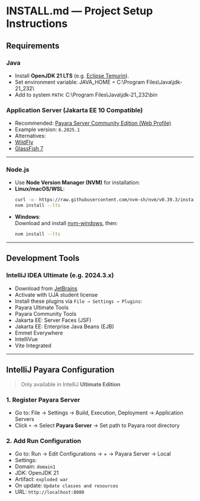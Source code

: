 #  INSTALL.md — Project Setup Instructions

## Requirements

### Java
- Install **OpenJDK 21 LTS** (e.g. [Eclipse Temurin](https://adoptium.net)).
- Set environment variable: JAVA_HOME = C:\Program Files\Java\jdk-21_232\
- Add to system `PATH`: C:\Program Files\Java\jdk-21_232\bin


### Application Server (Jakarta EE 10 Compatible)
- Recommended: [Payara Server Community Edition (Web Profile)](https://www.payara.fish/downloads/payara-platform-community-edition/)
- Example version: `6.2025.1`
- Alternatives:
- [WildFly](https://www.wildfly.org/downloads/)
- [GlassFish 7](https://jakarta.ee/compatibility/)

---

### Node.js
- Use **Node Version Manager (NVM)** for installation:
- **Linux/macOS/WSL**:
  ```bash
  curl -o- https://raw.githubusercontent.com/nvm-sh/nvm/v0.39.3/install.sh | bash
  nvm install --lts
  ```
- **Windows**:  
  Download and install [nvm-windows](https://github.com/coreybutler/nvm-windows/releases), then:
  ```bash
  nvm install --lts
  ```

---

##  Development Tools

### IntelliJ IDEA Ultimate (e.g. 2024.3.x)
- Download from [JetBrains](https://www.jetbrains.com/idea/)
- Activate with UJA student license
- Install these plugins via `File → Settings → Plugins`:
-  Payara Ultimate Tools
-  Payara Community Tools
-  Jakarta EE: Server Faces (JSF)
-  Jakarta EE: Enterprise Java Beans (EJB)
-  Emmet Everywhere
-  IntelliVue
-  Vite Integrated

---

##  IntelliJ Payara Configuration

> Only available in IntelliJ **Ultimate Edition**

### 1. Register Payara Server
- Go to: File → Settings → Build, Execution, Deployment → Application Servers
- Click `+` → Select **Payara Server** → Set path to Payara root directory

### 2. Add Run Configuration
- Go to: Run → Edit Configurations → + → Payara Server → Local
- Settings:
- Domain: `domain1`
- JDK: OpenJDK 21
- Artifact: `exploded war`
- On update: `Update classes and resources`
- URL: `http://localhost:8080`




